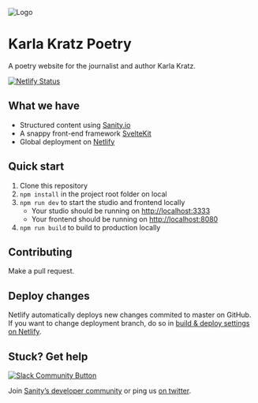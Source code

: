 ![Logo](https://cdn.sanity.io/images/k7wdeuj3/production/acf9cdf9e1893f55220d05b0e4dd7345ace219dd-1920x2560.jpg?rect=318,369,1602,1571)

# Karla Kratz Poetry

A poetry website for the journalist and author Karla Kratz. 

[![Netlify Status](https://api.netlify.com/api/v1/badges/790e4523-9d05-4b67-9ca6-deb24949cc7d/deploy-status)](https://app.netlify.com/sites/karlakratz/deploys)

## What we have

- Structured content using [Sanity.io](https://www.sanity.io)
- A snappy front-end framework [SvelteKit](https://kit.svelte.dev/)
- Global deployment on [Netlify](https://netlify.com)

## Quick start

1. Clone this repository
2. `npm install` in the project root folder on local
3. `npm run dev` to start the studio and frontend locally
   - Your studio should be running on [http://localhost:3333](http://localhost:3333)
   - Your frontend should be running on [http://localhost:8080](http://localhost:8080)
4. `npm run build` to build to production locally

## Contributing

Make a pull request.

## Deploy changes

Netlify automatically deploys new changes commited to master on GitHub. If you want to change deployment branch, do so in [build & deploy settings on Netlify](https://www.netlify.com/docs/continuous-deployment/#branches-deploys).

## Stuck? Get help

[![Slack Community Button](https://slack.sanity.io/badge.svg)](https://slack.sanity.io/)

Join [Sanity’s developer community](https://slack.sanity.io) or ping us [on twitter](https://twitter.com/sanity_io).
